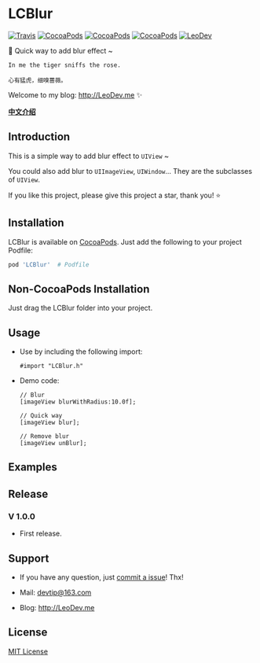 # LCBlur

[![Travis](https://img.shields.io/travis/iTofu/LCBlur.svg?style=flat)](https://travis-ci.org/iTofu/LCBlur)
[![CocoaPods](https://img.shields.io/cocoapods/v/LCBlur.svg)](http://cocoadocs.org/docsets/LCBlur)
[![CocoaPods](https://img.shields.io/cocoapods/l/LCBlur.svg)](https://raw.githubusercontent.com/iTofu/LCBlur/master/LICENSE)
[![CocoaPods](https://img.shields.io/cocoapods/p/LCBlur.svg)](http://cocoadocs.org/docsets/LCBlur)
[![LeoDev](https://img.shields.io/badge/blog-LeoDev.me-brightgreen.svg)](http://leodev.me)

🌙️ Quick way to add blur effect ~

````
In me the tiger sniffs the rose.

心有猛虎，细嗅蔷薇。
````

Welcome to my blog: <http://LeoDev.me> ✨

[**中文介绍**](https://github.com/iTofu/LCBlur/blob/master/README-zh_CN.md)



## Introduction

This is a simple way to add blur effect to `UIView` ~

You could also add blur to `UIImageView`, `UIWindow`... They are the subclasses of `UIView`.

If you like this project, please give this project a star, thank you! ⭐️



## Installation

LCBlur is available on [CocoaPods](https://cocoapods.org/). Just add the following to your project Podfile:

````ruby
pod 'LCBlur'  # Podfile
````



## Non-CocoaPods Installation

Just drag the LCBlur folder into your project.



## Usage

* Use by including the following import:

  ````objc
  #import "LCBlur.h"
  ````

* Demo code:

  ````objc
  // Blur
  [imageView blurWithRadius:10.0f];

  // Quick way
  [imageView blur];

  // Remove blur
  [imageView unBlur];
  ````


## Examples



## Release

### V 1.0.0

* First release.



## Support

* If you have any question, just [commit a issue](https://github.com/iTofu/LCBlur/issues/new)! Thx!

* Mail: devtip@163.com

* Blog: http://LeoDev.me



## License

[MIT License](http://opensource.org/licenses/MIT)
